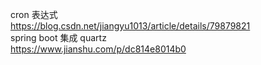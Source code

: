 cron 表达式 <br>
    https://blog.csdn.net/jiangyu1013/article/details/79879821 <br>
spring boot 集成 quartz <br>
    https://www.jianshu.com/p/dc814e8014b0